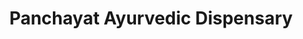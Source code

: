 ---
title: "Panchayat Ayurvedic Dispensary"
url: /pooyappally/panchayat-ayurvedic-dispensary/
shop: Sanitätshaus
---